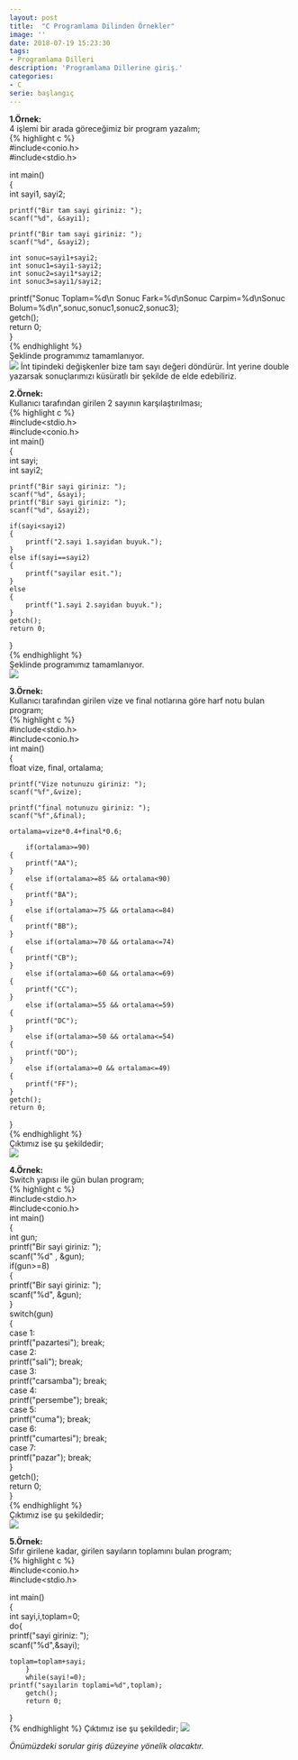 ```yaml
---
layout: post
title:  "C Programlama Dilinden Örnekler"
image: ''
date: 2018-07-19 15:23:30
tags:
- Programlama Dilleri
description: 'Programlama Dillerine giriş.'
categories:
- C
serie: başlangıç
---  
```

**1.Örnek:**  
4 işlemi bir arada göreceğimiz bir program yazalım;  
{% highlight c %}  
#include<conio.h>  
#include<stdio.h>  

int main()  
{  
	int sayi1, sayi2;  

	printf("Bir tam sayi giriniz: ");  
	scanf("%d", &sayi1);  

	printf("Bir tam sayi giriniz: ");  
	scanf("%d", &sayi2);  

	int sonuc=sayi1+sayi2;  
	int sonuc1=sayi1-sayi2;  
	int sonuc2=sayi1*sayi2;  
	int sonuc3=sayi1/sayi2;  

printf("Sonuc Toplam=%d\n Sonuc Fark=%d\nSonuc Carpim=%d\nSonuc Bolum=%d\n",sonuc,sonuc1,sonuc2,sonuc3);  
	getch();  
	return 0;  
}  
{% endhighlight %}  
Şeklinde programımız tamamlanıyor.  
![](/assets/img/islem.png)
 İnt tipindeki değişkenler bize tam sayı değeri döndürür. İnt yerine double yazarsak sonuçlarımızı küsüratlı
 bir şekilde de elde edebiliriz.  
   
**2.Örnek:**  
Kullanıcı tarafından girilen 2 sayının karşılaştırılması;  
{% highlight c %}  
#include<stdio.h>  
#include<conio.h>  
int main()  
{  
	int sayi;  
	int sayi2;  
	
	printf("Bir sayi giriniz: ");  
	scanf("%d", &sayi);  
	printf("Bir sayi giriniz: ");  
	scanf("%d", &sayi2);  

	if(sayi<sayi2)  
	{  
		printf("2.sayi 1.sayidan buyuk.");  
	}  
	else if(sayi==sayi2)  
	{  
		printf("sayilar esit.");  
	}  
	else  
	{  
		printf("1.sayi 2.sayidan buyuk.");  
	}  
	getch();  
	return 0;  
}  
{% endhighlight %}  
Şeklinde programımız tamamlanıyor.  
![](/assets/img/buyuksay.png)  
  
**3.Örnek:**  
Kullanıcı tarafından girilen vize ve final notlarına göre harf notu bulan program;  
{% highlight c %}  
#include<stdio.h>  
#include<conio.h>  
int main()  
{  
	float vize, final, ortalama;  

	printf("Vize notunuzu giriniz: ");  
	scanf("%f",&vize);  

	printf("final notunuzu giriniz: ");
	scanf("%f",&final);  

	ortalama=vize*0.4+final*0.6;  

	    if(ortalama>=90)  
	{  
		printf("AA");  
	}  
	    else if(ortalama>=85 && ortalama<90)  
	{  
		printf("BA");  
	}  
	    else if(ortalama>=75 && ortalama<=84)  
	{  
	    printf("BB");  
	}  
	    else if(ortalama>=70 && ortalama<=74)  
	{  
		printf("CB");  
	}  
        else if(ortalama>=60 && ortalama<=69)  
	{  
		printf("CC");  
	}  
		else if(ortalama>=55 && ortalama<=59)  
	{  
		printf("DC");  
	}  
		else if(ortalama>=50 && ortalama<=54)  
	{  
		printf("DD");  
	}  
		else if(ortalama>=0 && ortalama<=49)  
	{  
		printf("FF");  
	}  
	getch();  
	return 0;  
}  
{% endhighlight %}  
Çıktımız ise şu şekildedir;  
![](/assets/img/harf.png)  
  
**4.Örnek:**  
Switch yapısı ile gün bulan program;  
{% highlight c %}  
#include<stdio.h>  
#include<conio.h>  
int main()  
{  
	int gun;  
	printf("Bir sayi giriniz: ");  
	scanf("%d" , &gun);  
	if(gun>=8)  
	{  
		printf("Bir sayi giriniz: ");  
		scanf("%d", &gun);  
	}  
	switch(gun)  
	{  
		case 1:  
			printf("pazartesi"); break;  
		case 2:  
			printf("sali"); break;    
		case 3:  
			printf("carsamba"); break;  
		case 4:  
			printf("persembe"); break;  
		case 5:  
			printf("cuma"); break;  
		case 6:  
        printf("cumartesi"); break;  
		case 7:  
			printf("pazar"); break;  
	}  
	getch();  
	return 0;  
}  
{% endhighlight %}  
Çıktımız ise şu şekildedir;  
  ![](/assets/img/sgunler.png)  
    
**5.Örnek:**  
Sıfır girilene kadar, girilen sayıların toplamını bulan program;  
{% highlight c %}  
#include<conio.h>  
#include<stdio.h>  

int main()  
{  
	int sayi,i,toplam=0;  
	do{  
	printf("sayi giriniz: ");  
	scanf("%d",&sayi);  

	toplam=toplam+sayi;  
		}  
        while(sayi!=0);  
    printf("sayılarin toplami=%d",toplam);  
		getch();  
		return 0;  
}  
{% endhighlight %}
Çıktımız ise şu şekildedir;
  ![](/assets/img/sifir.png)  
    
*Önümüzdeki sorular giriş düzeyine yönelik olacaktır.*

